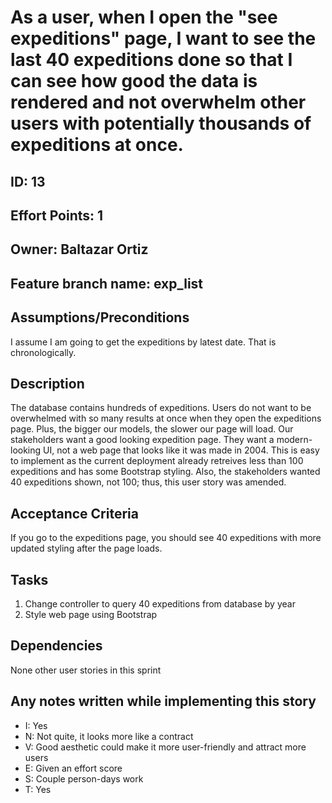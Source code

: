 # As a user, when I open the "see expeditions" page, I want to see the last 40 expeditions done so that I can see how good the data is rendered and not overwhelm other users with potentially thousands of expeditions at once.

## ID: 13
## Effort Points: 1
## Owner: Baltazar Ortiz
## Feature branch name: exp_list

## Assumptions/Preconditions
I assume I am going to get the expeditions by latest date. That is chronologically.

## Description
The database contains hundreds of expeditions. Users do not want to be overwhelmed with so many results at once when they open the expeditions page. Plus, the bigger our models, the slower our page will load. Our stakeholders want a good looking expedition page. They want a modern-looking UI, not a web page that looks like it was made in 2004. This is easy to implement as the current deployment already retreives less than 100 expeditions and has some Bootstrap styling. Also, the stakeholders wanted 40 expeditions shown, not 100; thus, this user story was amended.

## Acceptance Criteria
If you go to the expeditions page, you should see 40 expeditions with more updated styling after the page loads.

## Tasks
1. Change controller to query 40 expeditions from database by year
2. Style web page using Bootstrap

## Dependencies
None other user stories in this sprint 

## Any notes written while implementing this story
+ I: Yes
+ N: Not quite, it looks more like a contract
+ V: Good aesthetic could make it more user-friendly and attract more users
+ E: Given an effort score
+ S: Couple person-days work
+ T: Yes
